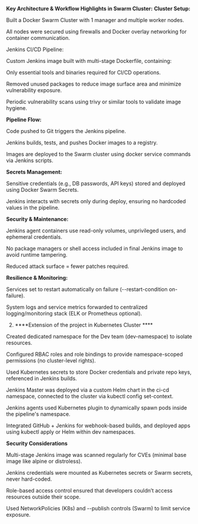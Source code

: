 **Key Architecture & Workflow Highlights in Swarm Cluster:**
**Cluster Setup:**

Built a Docker Swarm Cluster with 1 manager and multiple worker nodes.

All nodes were secured using firewalls and Docker overlay networking for container communication.

Jenkins CI/CD Pipeline:

Custom Jenkins image built with multi-stage Dockerfile, containing:

Only essential tools and binaries required for CI/CD operations.

Removed unused packages to reduce image surface area and minimize vulnerability exposure.

Periodic vulnerability scans using trivy or similar tools to validate image hygiene.

**Pipeline Flow:**

Code pushed to Git triggers the Jenkins pipeline.

Jenkins builds, tests, and pushes Docker images to a registry.

Images are deployed to the Swarm cluster using docker service commands via Jenkins scripts.

**Secrets Management:**

Sensitive credentials (e.g., DB passwords, API keys) stored and deployed using Docker Swarm Secrets.

Jenkins interacts with secrets only during deploy, ensuring no hardcoded values in the pipeline.

**Security & Maintenance:**

Jenkins agent containers use read-only volumes, unprivileged users, and ephemeral credentials.

No package managers or shell access included in final Jenkins image to avoid runtime tampering.

Reduced attack surface = fewer patches required.

**Resilience & Monitoring:**

Services set to restart automatically on failure (--restart-condition on-failure).

System logs and service metrics forwarded to centralized logging/monitoring stack (ELK or Prometheus optional).



2) ****Extension of the project in Kubernetes Cluster ****

Created dedicated namespace for the Dev team (dev-namespace) to isolate resources.

Configured RBAC roles and role bindings to provide namespace-scoped permissions (no cluster-level rights).

Used Kubernetes secrets to store Docker credentials and private repo keys, referenced in Jenkins builds.

Jenkins Master was deployed via a custom Helm chart in the ci-cd namespace, connected to the cluster via kubectl config set-context.

Jenkins agents used Kubernetes plugin to dynamically spawn pods inside the pipeline's namespace.

Integrated GitHub + Jenkins for webhook-based builds, and deployed apps using kubectl apply or Helm within dev namespaces.

**Security Considerations**

Multi-stage Jenkins image was scanned regularly for CVEs (minimal base image like alpine or distroless).

Jenkins credentials were mounted as Kubernetes secrets or Swarm secrets, never hard-coded.

Role-based access control ensured that developers couldn’t access resources outside their scope.

Used NetworkPolicies (K8s) and --publish controls (Swarm) to limit service exposure.



















































